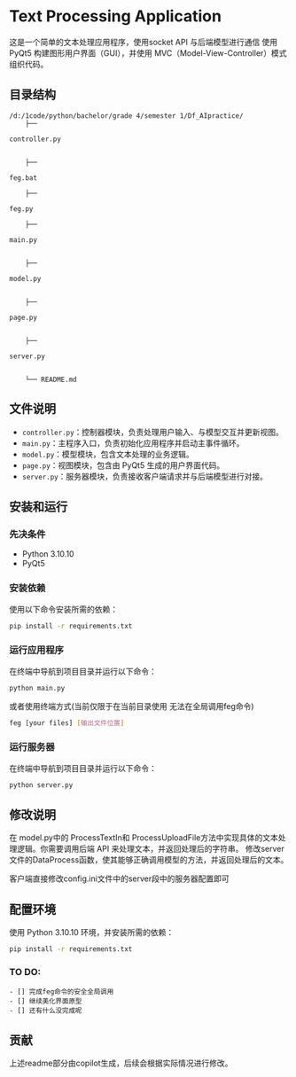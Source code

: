 # Text Processing Application

这是一个简单的文本处理应用程序，使用socket API 与后端模型进行通信
使用 PyQt5 构建图形用户界面（GUI），并使用 MVC（Model-View-Controller）模式组织代码。

## 目录结构

```
/d:/1code/python/bachelor/grade 4/semester 1/Df_AIpractice/
    ├── 

controller.py


    ├──

feg.bat

    ├──

feg.py

    ├── 

main.py


    ├── 

model.py


    ├── 

page.py


    ├── 

server.py


    └── README.md
```

## 文件说明

- `controller.py`：控制器模块，负责处理用户输入、与模型交互并更新视图。
- `main.py`：主程序入口，负责初始化应用程序并启动主事件循环。
- `model.py`：模型模块，包含文本处理的业务逻辑。
- `page.py`：视图模块，包含由 PyQt5 生成的用户界面代码。
- `server.py`：服务器模块，负责接收客户端请求并与后端模型进行对接。

## 安装和运行

### 先决条件

- Python 3.10.10
- PyQt5

### 安装依赖

使用以下命令安装所需的依赖：

```bash
pip install -r requirements.txt
```

### 运行应用程序

在终端中导航到项目目录并运行以下命令：

```bash
python main.py
```
或者使用终端方式(当前仅限于在当前目录使用 无法在全局调用feg命令)
```bash
feg [your files] [输出文件位置]
```

### 运行服务器

在终端中导航到项目目录并运行以下命令：

```bash
python server.py
```

## 修改说明

在 model.py中的 ProcessTextIn和 ProcessUploadFile方法中实现具体的文本处理逻辑。你需要调用后端 API 来处理文本，并返回处理后的字符串。
修改server文件的DataProcess函数，使其能够正确调用模型的方法，并返回处理后的文本。

客户端直接修改config.ini文件中的server段中的服务器配置即可

## 配置环境

使用 Python 3.10.10 环境，并安装所需的依赖：

```bash
pip install -r requirements.txt
```

### TO DO:
    - [] 完成feg命令的安全全局调用
    - [] 继续美化界面原型
    - [] 还有什么没完成呢
## 贡献

上述readme部分由copilot生成，后续会根据实际情况进行修改。
